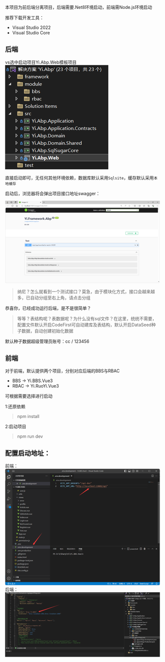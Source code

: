 本项目为前后端分离项目，后端需要.Net8环境启动，前端需Node.js环境启动

推荐下载开发工具：

- Visual Studio 2022
- Visual Studio Core


## 后端
vs选中启动项目Yi.Abp.Web模板项目  
![Alt text](../image/web.png)

直接启动即可，无任何其他环境依赖，数据库默认采用`Sqlsite`，缓存默认采用`本地缓存`

启动后，浏览器将会弹出项目接口地址swagger：

![Alt text](../image/swagger.png)

> 纳尼？怎么就看到一个测试接口？莫急，由于模块化方式，接口会越来越多，已自动分组至右上角，请点击分组

恭喜你，已经成功运行后端，是不是很简单？

> 等等？表结构呢？表数据呢？为什么没有sql文件？在这里，统统不需要，配置文件默认开启CodeFirst可自动建库及表结构，默认开启DataSeed种子数据，自动创建初始化数据

默认种子数据超级管理员账号：cc  /  123456

## 前端
对于前端，默认提供两个项目，分别对应后端的BBS与RBAC

- BBS -> Yi.BBS.Vue3
- RBAC -> Yi.RuoYi.Vue3

可根据需要选择进行启动

1:还原依赖

> npm install

2:启动项目

> npm run dev


## 配置启动地址：
前端：
![Alt text](../image/feStart.png)
后端：
![Alt text](../image/start.png)